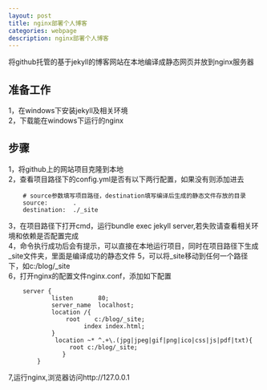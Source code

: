 ```yaml
---
layout: post
title: nginx部署个人博客
categories: webpage
description: nginx部署个人博客
---
```

将github托管的基于jekyll的博客网站在本地编译成静态网页并放到nginx服务器  

<!-- more -->

## 准备工作  
1，在windows下安装jekyll及相关环境  
2，下载能在windows下运行的nginx  
## 步骤  
1，将github上的网站项目克隆到本地  
2，查看项目路径下的config.yml是否有以下两行配置，如果没有则添加进去  
```
	# source参数填写项目路径，destination填写编译后生成的静态文件存放的目录
	source:       .
	destination:  ./_site
```  
3，在项目路径下打开cmd，运行bundle exec jekyll server,若失败请查看相关环境和依赖是否配置完成  
4，命令执行成功后会有提示，可以直接在本地运行项目，同时在项目路径下生成_site文件夹，里面是编译成功的静态文件
5，可以将_site移动到任何一个路径下，如c:/blog/_site  
6，打开nginx的配置文件nginx.conf，添加如下配置
```
	server {
			listen       80;
			server_name  localhost;
			location /{
				root    c:/blog/_site;
					 index index.html;
			}
			 location ~* ^.+\.(jpg|jpeg|gif|png|ico|css|js|pdf|txt){
				 root c:/blog/_site;
			   }
		}
```
7,运行nginx,浏览器访问http://127.0.0.1

